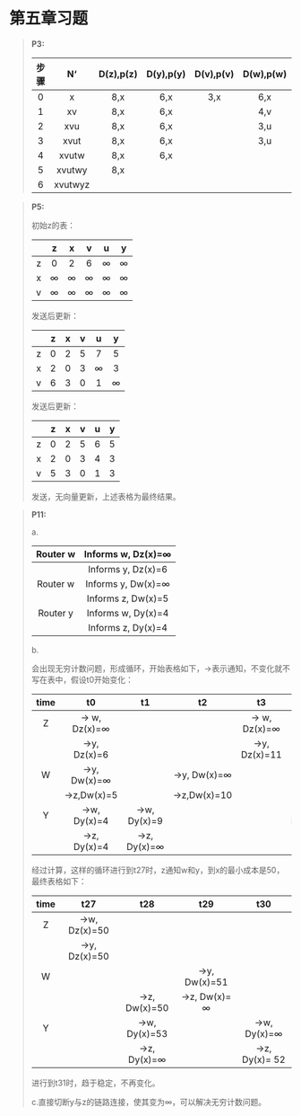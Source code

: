 # 第五章习题

> **P3:**
>
> | 步骤 |   N‘    | D(z),p(z) | D(y),p(y) | D(v),p(v) | D(w),p(w) | D(t),p(t) | D(u),p(u) |
> | :--: | :-----: | :-------: | :-------: | :-------: | :-------: | :-------: | :-------: |
> |  0   |    x    |    8,x    |    6,x    |    3,x    |    6,x    |     ∞     |     ∞     |
> |  1   |   xv    |    8,x    |    6,x    |           |    4,v    |    4,v    |    3,v    |
> |  2   |   xvu   |    8,x    |    6,x    |           |    3,u    |    2,u    |           |
> |  3   |  xvut   |    8,x    |    6,x    |           |    3,u    |           |           |
> |  4   |  xvutw  |    8,x    |    6,x    |           |           |           |           |
> |  5   | xvutwy  |    8,x    |           |           |           |           |           |
> |  6   | xvutwyz |           |           |           |           |           |           |
>
> 

> **P5:**
>
> 初始z的表：
>
> |      |  z   |  x   |  v   |  u   |  y   |
> | :--: | :--: | :--: | :--: | :--: | :--: |
> |  z   |  0   |  2   |  6   |  ∞   |  ∞   |
> |  x   |  ∞   |  ∞   |  ∞   |  ∞   |  ∞   |
> |  v   |  ∞   |  ∞   |  ∞   |  ∞   |  ∞   |
>
> 发送后更新：
>
> |      |  z   |  x   |  v   |  u   |  y   |
> | :--: | :--: | :--: | :--: | :--: | :--: |
> |  z   |  0   |  2   |  5   |  7   |  5   |
> |  x   |  2   |  0   |  3   |  ∞   |  3   |
> |  v   |  6   |  3   |  0   |  1   |  ∞   |
>
> 发送后更新：
>
> |      |  z   |  x   |  v   |  u   |  y   |
> | :--: | :--: | :--: | :--: | :--: | :--: |
> |  z   |  0   |  2   |  5   |  6   |  5   |
> |  x   |  2   |  0   |  3   |  4   |  3   |
> |  v   |  5   |  3   |  0   |  1   |  3   |
>
> 发送，无向量更新，上述表格为最终结果。

> **P11:**
>
> a.
>
> | Router w | Informs w, Dz(x)=∞ |
> | :------: | :----------------: |
> |          | Informs y, Dz(x)=6 |
> | Router w | Informs y, Dw(x)=∞ |
> |          | Informs z, Dw(x)=5 |
> | Router y | Informs w, Dy(x)=4 |
> |          | Informs z, Dy(x)=4 |
>
> b.
>
> 会出现无穷计数问题，形成循环，开始表格如下，→表示通知，不变化就不写在表中，假设t0开始变化：
>
> | time |      t0      |     t1      |     t2      |      t3      |      t4      |
> | :--: | :----------: | :---------: | :---------: | :----------: | :----------: |
> |  Z   | → w, Dz(x)=∞ |             |             | → w, Dz(x)=∞ |              |
> |      | →y, Dz(x)=6  |             |             | →y, Dz(x)=11 |              |
> |  W   | →y, Dw(x)=∞  |             | →y, Dw(x)=∞ |              |              |
> |      |  →z,Dw(x)=5  |             | →z,Dw(x)=10 |              |              |
> |  Y   | →w, Dy(x)=4  | →w, Dy(x)=9 |             |              | →w, Dy(x)=14 |
> |      | →z, Dy(x)=4  | →z, Dy(x)=∞ |             |              |              |
>
> 经过计算，这样的循环进行到t27时，z通知w和y，到x的最小成本是50，最终表格如下：
>
> | time |     t27      |     t28      |     t29      |      t30      |
> | :--: | :----------: | :----------: | :----------: | :-----------: |
> |  Z   | →w, Dz(x)=50 |              |              |               |
> |      | →y, Dz(x)=50 |              |              |               |
> |  W   |              |              | →y, Dw(x)=51 |               |
> |      |              | →z, Dw(x)=50 | →z, Dw(x)= ∞ |               |
> |  Y   |              | →w, Dy(x)=53 |              |  →w, Dy(x)=∞  |
> |      |              | →z, Dy(x)=∞  |              | →z, Dy(x)= 52 |
>
> 进行到t31时，趋于稳定，不再变化。
>
> c.直接切断y与z的链路连接，使其变为∞，可以解决无穷计数问题。

